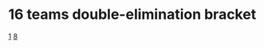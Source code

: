 # 16 teams double-elimination bracket
[1](https://kamiya10.github.io/tournament-bracket-16-de/1/bracket.html)
[8](https://kamiya10.github.io/tournament-bracket-16-de/8/bracket.html)